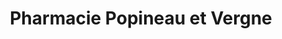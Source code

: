 ---
title: "Pharmacie Popineau et Vergne"
url: /castanet-tolosan/pharmacie-popineau-et-vergne/
shop: Drogerie
---